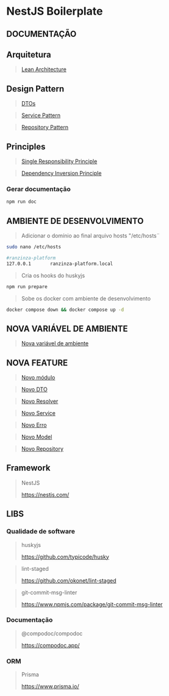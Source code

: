 # NestJS Boilerplate

## DOCUMENTAÇÃO
## Arquitetura

 > [Lean Architecture](./docs/concepts/lean-architecture.md)

 ## Design Pattern
 > [DTOs](./docs/concepts/dtos-pattern.md)

 > [Service Pattern](./docs/concepts/service-pattern.md)

 > [Repository Pattern](./docs/concepts/repository-pattern.md)


## Principles
> [Single Responsibility Principle](./docs/concepts/single-responsibility-principle.md)

>[Dependency Inversion Principle](./docs/concepts/dependency-inversion-principle.md) 
### Gerar documentação
```bash
npm run doc
```

## AMBIENTE DE DESENVOLVIMENTO
> Adicionar o domínio ao final arquivo hosts "/etc/hosts¨
```BASH
sudo nano /etc/hosts
```
```bash
#ranzinza-platform
127.0.0.1       ranzinza-platform.local

```
> Cria os hooks do huskyjs
```bash
npm run prepare
```

> Sobe os docker com ambiente de desenvolvimento
```bash
docker compose down && docker compose up -d
```

## NOVA VARIÁVEL DE AMBIENTE

>[Nova variável de ambiente](./docs/how-to-make/environment-variables.md) 

## NOVA FEATURE
>[Novo módulo](./docs/how-to-make/new-module.md)

>[Novo DTO](./docs/how-to-make/new-dto.md)

>[Novo Resolver](./docs/how-to-make/new-resolver.md) 

>[Novo Service](./docs/how-to-make/new-service.md)

>[Novo Erro](./docs/how-to-make/new-service.md)

>[Novo Model](./docs/how-to-make/new-model.md)

>[Novo Repository](./docs/how-to-make/new-repository.md) 

## Framework
> NestJS
> 
> https://nestjs.com/
## LIBS
### Qualidade de software
> huskyjs 
> 
> https://github.com/typicode/husky

> lint-staged
>
> https://github.com/okonet/lint-staged

> git-commit-msg-linter
>
> https://www.npmjs.com/package/git-commit-msg-linter

### Documentação
> @compodoc/compodoc 
> 
> https://compodoc.app/

### ORM 
> Prisma
> 
>  https://www.prisma.io/